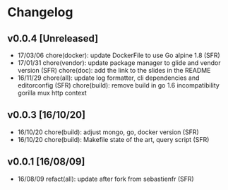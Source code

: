 # Changelog
## v0.0.4 [Unreleased]
- 17/03/06 chore(docker): update DockerFile to use Go alpine 1.8 (SFR)
- 17/01/31 chore(vendor): update package manager to glide and vendor version (SFR)
           chore(doc): add the link to the slides in the README
- 16/11/29 chore(all): update log formatter, cli dependencies and editorconfig (SFR)
           chore(build): remove build in go 1.6 incompatibility gorilla mux http context

## v0.0.3 [16/10/20]
- 16/10/20 chore(build): adjust mongo, go, docker version (SFR)
- 16/10/20 chore(build): Makefile state of the art, query script (SFR)

## v0.0.1 [16/08/09]
- 16/08/09 refact(all): update after fork from sebastienfr (SFR)
